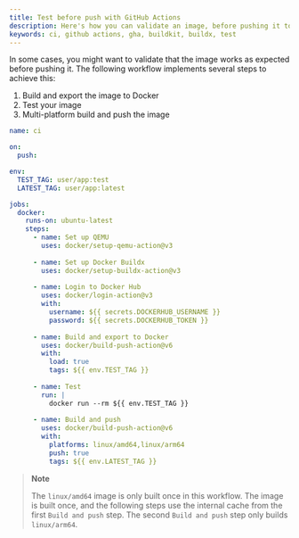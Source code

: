 ```yaml
---
title: Test before push with GitHub Actions
description: Here's how you can validate an image, before pushing it to a registry
keywords: ci, github actions, gha, buildkit, buildx, test
---
```


In some cases, you might want to validate that the image works as expected
before pushing it. The following workflow implements several steps to achieve
this:

1. Build and export the image to Docker
2. Test your image
3. Multi-platform build and push the image

```yaml
name: ci

on:
  push:

env:
  TEST_TAG: user/app:test
  LATEST_TAG: user/app:latest

jobs:
  docker:
    runs-on: ubuntu-latest
    steps:
      - name: Set up QEMU
        uses: docker/setup-qemu-action@v3
      
      - name: Set up Docker Buildx
        uses: docker/setup-buildx-action@v3
      
      - name: Login to Docker Hub
        uses: docker/login-action@v3
        with:
          username: ${{ secrets.DOCKERHUB_USERNAME }}
          password: ${{ secrets.DOCKERHUB_TOKEN }}
      
      - name: Build and export to Docker
        uses: docker/build-push-action@v6
        with:
          load: true
          tags: ${{ env.TEST_TAG }}
      
      - name: Test
        run: |
          docker run --rm ${{ env.TEST_TAG }}
      
      - name: Build and push
        uses: docker/build-push-action@v6
        with:
          platforms: linux/amd64,linux/arm64
          push: true
          tags: ${{ env.LATEST_TAG }}
```

> **Note**
>
> The `linux/amd64` image is only built once in this workflow. The image is
> built once, and the following steps use the internal cache from the first
> `Build and push` step. The second `Build and push` step only builds
> `linux/arm64`.

